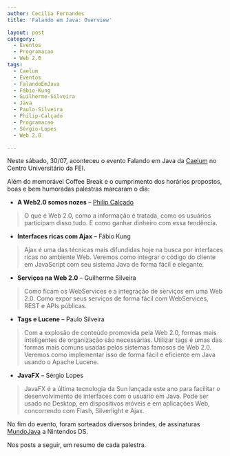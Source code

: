 ```yaml
---
author: Cecilia Fernandes
title: 'Falando em Java: Overview'

layout: post
category:
  - Eventos
  - Programacao
  - Web 2.0
tags:
  - Caelum
  - Eventos
  - FalandoEmJava
  - Fábio-Kung
  - Guilherme-Silveira
  - Java
  - Paulo-Silveira
  - Philip-Calçado
  - Programacao
  - Sérgio-Lopes
  - Web 2.0

---
```

Neste sábado, 30/07, aconteceu o evento Falando em Java da [Caelum][1] no Centro Universitário da FEI.

Além do memorável Coffee Break e o cumprimento dos horários propostos, boas e bem humoradas palestras marcaram o dia:

*   **A Web2.0 somos nozes** – [Philip Calçado][2]

> O que é Web 2.0, como a informação é tratada, como os usuários participam disso tudo. E como ganhar dinheiro com essa tendência.

*   **Interfaces ricas com Ajax** – Fábio Kung

> Ajax é uma das técnicas mais difundidas hoje na busca por interfaces ricas no ambiente Web. Veremos como integrar o código do cliente em JavaScript com seu sistema Java de forma fácil e elegante.

*   **Serviços na Web 2.0** – Guilherme Silveira

> Como ficam os WebServices e a integração de serviços em uma Web 2.0. Como expor seus serviços de forma fácil com WebServices, REST e APIs públicas.

*   **Tags e Lucene** – Paulo Silveira

> Com a explosão de conteúdo promovida pela Web 2.0, formas mais inteligentes de organização são necessárias. Utilizar tags é umas das formas mais comuns usadas pelos sistemas famosos de Web 2.0. Veremos como implementar isso de forma fácil e eficiente em Java usando o Apache Lucene.

*   **JavaFX** – Sérgio Lopes

> JavaFX é a última tecnologia da Sun lançada este ano para facilitar o desenvolvimento de interfaces com o usuário em Java. Pode ser usado no Desktop, em dispositivos móveis e em aplicações Web, concorrendo com Flash, Silverlight e Ajax.

No fim do evento, foram sorteados diversos brindes, de assinaturas [MundoJava][3] a Nintendos DS.

Nos posts a seguir, um resumo de cada palestra. 














 [1]: http://www.caelum.com.br
 [2]: http://blog.fragmental.com.br/
 [3]: http://www.mundojava.com.br/NovoSite/default.jsp





